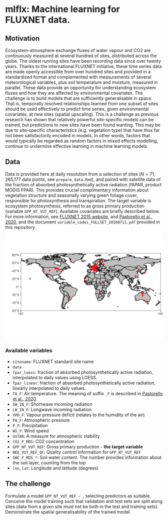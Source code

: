 # mlflx: Machine learning for FLUXNET data.

## Motivation

Ecosystem-atmosphere exchange fluxes of water vapour and CO2 are continuously measured at several hundred of sites, distributed across the globe. The oldest running sites have been recording data since over twenty years. Thanks to the international FLUXNET initiative, these time series data are made openly accessible from over hundred sites and provided in a standardized format and complemented with measurements of several meteorological variables, plus soil temperature and moisture, measured in parallel. These data provide an opportunity for understanding ecosystem fluxes and how they are affected by environmental covariates. The challenge is to build models that are sufficiently generalisable in space. That is, temporally resolved relationships learned from one subset of sites should be used effectively to predict time series, given environmental covariates, at new sites (spatial upscaling). This is a challenge as previous research has shown that relatively powerful site-specific models can be trained, but predictions to new sites have been found wanting. This may be due to site-specific characteristics (e.g. vegetation type) that have thus far not been satisfactorily encoded in models. In other words, factors that would typically be regarded as random factors in mixed effects modelling, continue to undermine effective learning in machine learning models. 

## Data

Data is provided here at daily resolution from a selection of sites ($N=71$, 265,177 data points, see `prepare_data.Rmd`), and paired with satellite data of the fraction of absorbed photosynthetically active radiation (fAPAR, product MODIS FPAR). This provides crucial complimentary information about vegetation structure and seasonally varying green foliage cover, responsible for photosynthesis and transpiration. The target variable is ecosystem photosynthesis, referred to as gross primary production (variable `GPP_NT_VUT_REF`). Available covariates are briefly described below. For more information, see [FLUXNET 2015 website](http://fluxnet.fluxdata.org/data/fluxnet2015-dataset/), and [Pastorello et al., 2020](https://www.nature.com/articles/s41597-020-0534-3), and the document `variable_codes_FULLSET_20160711.pdf` provided in this repository.

![Site selection](./fig/map_sites_mlflx.png)

### Available variables

- `sitename`: FLUXNET standard site name
- `date`
- `fpar_loess`: fraction of absorbed photosynthetically active radiation, interpolated to daily values using LOESS.
- `fpar_linear`: fraction of absorbed photosynthetically active radiation, linearly interpolated to daily values.
- `TA_F`: Air temperature. The meaning of suffix `_F` is described in [Pastorello et al., 2020](https://www.nature.com/articles/s41597-020-0534-3).
- `SW_IN_F`: Shortwave incoming radiation
- `LW_IN_F`: Longwave incoming radiation
- `VPD_F`: Vapour pressure deficit (relates to the humidity of the air)
- `PA_F`: Atmospheric pressure
- `P_F`: Precipitation
- `WS_F`: Wind speed
- `USTAR`: A measure for atmospheric stability
- `CO2_F_MDS`: CO2 concentration
- `GPP_NT_VUT_REF`: Gross primary production - **the target variable**
- `NEE_VUT_REF_QC`: Quality control information for `GPP_NT_VUT_REF`
- `SWC_F_MDS_*`: Soil water content. The number provides information about the soil layer, counting from the top
- `lon`, `lat`: Longitude and latitude (degrees)

## The challenge

Formulate a model `GPP_NT_VUT_REF ~ `, selecting predictors as suitable. Conceive the model training such that validation and test sets are split along sites (data from a given site must not be both in the test and training sets). Demonstrate the spatial generalisability of the trained model.

